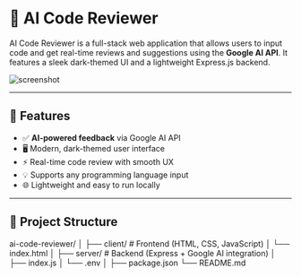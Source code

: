 # 🧠 AI Code Reviewer

AI Code Reviewer is a full-stack web application that allows users to input code and get real-time reviews and suggestions using the **Google AI API**. It features a sleek dark-themed UI and a lightweight Express.js backend.

![screenshot](image.png) <!-- Replace with your actual image path if available -->

---

## 🚀 Features

- ✅ **AI-powered feedback** via Google AI API
- 🖥️ Modern, dark-themed user interface
- ⚡ Real-time code review with smooth UX
- 💡 Supports any programming language input
- 🌐 Lightweight and easy to run locally

---

## 📁 Project Structure

ai-code-reviewer/
│
├── client/ # Frontend (HTML, CSS, JavaScript)
│ └── index.html
│
├── server/ # Backend (Express + Google AI integration)
│ ├── index.js
│ └── .env
│
├── package.json
└── README.md

